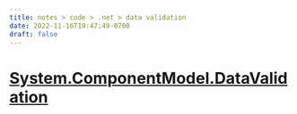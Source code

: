 ```yaml
---
title: notes > code > .net > data validation
date: 2022-11-16T19:47:49-0700
draft: false
---
```

# [System.ComponentModel.DataValidation](https://learn.microsoft.com/en-us/dotnet/api/system.componentmodel.dataannotations?view=net-7.0)
